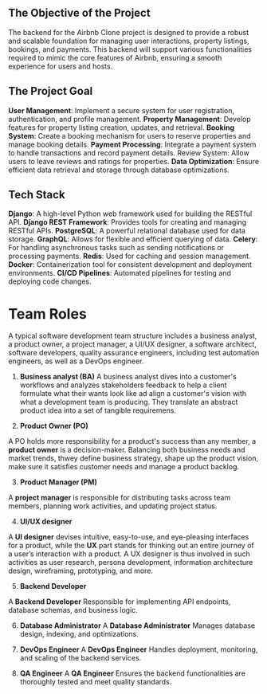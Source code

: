 ## The Objective of the Project 

The backend for the Airbnb Clone project is designed to provide a robust and scalable foundation for managing user interactions, property listings, bookings, and payments. This backend will support various functionalities required to mimic the core features of Airbnb, ensuring a smooth experience for users and hosts.

## The Project Goal 

**User Management**: Implement a secure system for user registration, authentication, and profile management.
**Property Management**: Develop features for property listing creation, updates, and retrieval.
**Booking System**: Create a booking mechanism for users to reserve properties and manage booking details.
**Payment Processing**: Integrate a payment system to handle transactions and record payment details.
Review System: Allow users to leave reviews and ratings for properties.
**Data Optimization**: Ensure efficient data retrieval and storage through database optimizations.

## Tech Stack

**Django**: A high-level Python web framework used for building the RESTful API.
**Django REST Framework**: Provides tools for creating and managing RESTful APIs.
**PostgreSQL**: A powerful relational database used for data storage.
**GraphQL**: Allows for flexible and efficient querying of data.
**Celery**: For handling asynchronous tasks such as sending notifications or processing payments.
**Redis**: Used for caching and session management.
**Docker**: Containerization tool for consistent development and deployment environments.
**CI/CD Pipelines**: Automated pipelines for testing and deploying code changes.

  #           Team Roles

A typical software development team structure includes a business analyst, a product owner, a project manager, a UI/UX designer, a software architect, software developers, quality assurance engineers, including test automation engineers, as well as a DevOps engineer.

1.  **Business analyst (BA)**
A business analyst dives into a customer's workflows and analyzes stakeholders feedback to help a client formulate what their wants look like ad align a customer's vision with what a development team is producing. They translate an abstract product idea into a set of tangible requiremens.

2.  **Product Owner (PO)**

A PO holds more responsibility for a product's success than any member, a **product owner** is a decision-maker. Balancing both business needs  and market trends, thwey define business strategy, shape up the product vision, make sure it satisfies customer needs and manage a product backlog.

3.    **Product Manager (PM)**

A **project manager** is responsible for distributing tasks across team members, planning work activities, and updating project status.


4.   **UI/UX designer**

A **UI designer** devises intuitive, easy-to-use, and eye-pleasing interfaces for a product, while the **UX** part stands for thinking out an entire journey of a user’s interaction with a product. A UX designer is thus involved in such activities as user research, persona development, information architecture design, wireframing, prototyping, and more.

5.    **Backend Developer**

A **Backend Developer** Responsible for implementing API endpoints, database schemas, and business logic.

6.    **Database Administrator**
A **Database Administrator** Manages database design, indexing, and optimizations.

7.    **DevOps Engineer**
A **DevOps Engineer** Handles deployment, monitoring, and scaling of the backend services.

8.   **QA Engineer**
A **QA Engineer** Ensures the backend functionalities are thoroughly tested and meet quality standards.